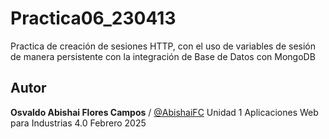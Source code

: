 # Practica06_230413
Practica de creación de sesiones HTTP, con el uso de variables de sesión de manera persistente con la integración de Base de Datos con MongoDB

## Autor

**Osvaldo Abishai Flores Campos** / [@AbishaiFC](https://github.com/AbishaiFC)
Unidad 1
Aplicaciones Web para Industrias 4.0
Febrero 2025